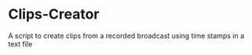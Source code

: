 # Clips-Creator
A script to create clips from a recorded broadcast using time stamps in a text file
